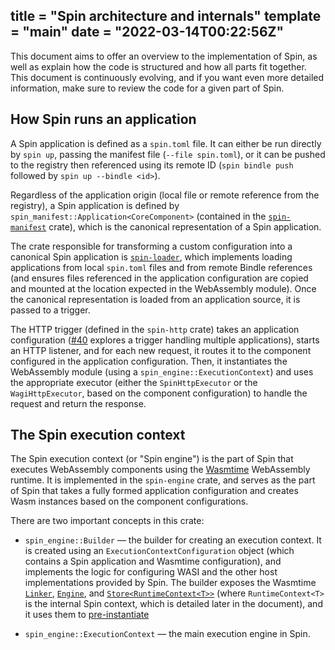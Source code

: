 title = "Spin architecture and internals"
template = "main"
date = "2022-03-14T00:22:56Z"
---

This document aims to offer an overview to the implementation of Spin, as well
as explain how the code is structured and how all parts fit together. This
document is continuously evolving, and if you want even more detailed
information, make sure to review the code for a given part of Spin.

## How Spin runs an application

A Spin application is defined as a `spin.toml` file. It can either be run
directly by `spin up`, passing the manifest file (`--file spin.toml`), or it can
be pushed to the registry then referenced using its remote ID
(`spin bindle push` followed by `spin up --bindle <id>`).

Regardless of the application origin (local file or remote reference from the
registry), a Spin application is defined by
`spin_manifest::Application<CoreComponent>` (contained in the
[`spin-manifest`](https://github.com/fermyon/spin/tree/main/crates/manifest) crate),
which is the canonical representation of a Spin application.

The crate responsible for transforming a custom configuration into a canonical
Spin application is [`spin-loader`](https://github.com/fermyon/spin/tree/main/crates/loader),
which implements loading applications from local `spin.toml` files and from
remote Bindle references (and ensures files referenced in the application
configuration are copied and mounted at the location expected in the WebAssembly
module). Once the canonical representation is loaded from an application source,
it is passed to a trigger.

The HTTP trigger (defined in the `spin-http` crate) takes an
application configuration ([#40](https://github.com/fermyon/spin/issues/40)
explores a trigger handling multiple applications), starts an HTTP listener, and
for each new request, it routes it to the component configured in the
application configuration. Then, it instantiates the WebAssembly module (using a
`spin_engine::ExecutionContext`) and uses the appropriate executor (either the
`SpinHttpExecutor` or the `WagiHttpExecutor`, based on the component
configuration) to handle the request and return the response.

## The Spin execution context

The Spin execution context (or "Spin engine") is the part of Spin that executes
WebAssembly components using the
[Wasmtime](https://github.com/bytecodealliance/wasmtime) WebAssembly runtime. It
is implemented in the `spin-engine` crate, and serves as
the part of Spin that takes a fully formed application configuration and creates
Wasm instances based on the component configurations.

There are two important concepts in this crate:

- `spin_engine::Builder` — the builder for creating an execution context. It is
  created using an `ExecutionContextConfiguration` object (which contains a Spin
  application and Wasmtime configuration), and implements the logic for
  configuring WASI and the other host implementations provided by Spin. The
  builder exposes the Wasmtime
  [`Linker`](https://docs.rs/wasmtime/latest/wasmtime/struct.Linker.html),
  [`Engine`](https://docs.rs/wasmtime/latest/wasmtime/struct.Engine.html), and
  [`Store<RuntimeContext<T>>`](https://docs.rs/wasmtime/latest/wasmtime/struct.Store.html)
  (where `RuntimeContext<T>` is the internal Spin context, which is detailed
  later in the document), and it uses them to [pre-instantiate]()

- `spin_engine::ExecutionContext` — the main execution engine in Spin.
